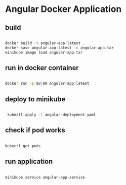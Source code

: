 # Angular Docker Application

## build

```bash

docker build -t angular-app:latest .
docker save angular-app:latest -o angular-app.tar
minikube image load angular-app.tar

```



## run in docker container

```bash

docker run -p 80:80 angular-app:latest

```


## deploy to minikube

```bash

 kubectl apply -f angular-deployment.yaml

```

## check if pod works

```bash

kubectl get pods

```

## run application

```bash

minikube service angular-app-service

```
